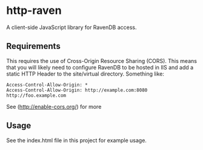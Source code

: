 http-raven
==========
A client-side JavaScript library for RavenDB access.


Requirements
------------
This requires the use of Cross-Origin Resource Sharing (CORS).  This means that you will likely need to configure RavenDB to be hosted in IIS and add a static HTTP Header to the site/virtual directory.  Something like:

```
Access-Control-Allow-Origin: *
Access-Control-Allow-Origin: http://example.com:8080 http://foo.example.com
```

See (http://enable-cors.org/) for more

Usage
-----
See the index.html file in this project for example usage.